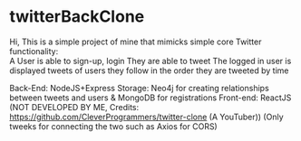 # twitterBackClone


Hi, This is a simple project of mine that mimicks simple core Twitter functionality: <br />
A User is able to sign-up, login 
They are able to tweet 
The logged in user is displayed tweets of users they follow in the order they are tweeted by time 
 
Back-End: NodeJS+Express 
Storage: Neo4j for creating relationships between tweets and users & MongoDB for registrations 
Front-end: ReactJS (NOT DEVELOPED BY ME, Credits: https://github.com/CleverProgrammers/twitter-clone (A YouTuber)) (Only tweeks for connecting the two such as Axios for CORS) 
